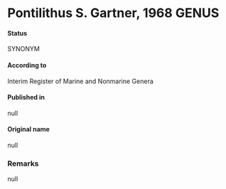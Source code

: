 Pontilithus S. Gartner, 1968 GENUS
=======

#### Status
SYNONYM

#### According to
Interim Register of Marine and Nonmarine Genera

#### Published in
null

#### Original name
null

### Remarks
null